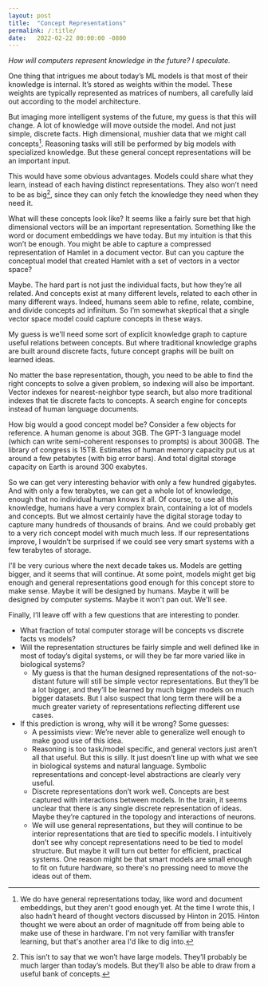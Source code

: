 ```yaml
---
layout: post
title:  "Concept Representations"
permalink: /:title/
date:   2022-02-22 00:00:00 -0800
---
```


_How will computers represent knowledge in the future? I speculate._

One thing that intrigues me about today’s ML models is that most of their knowledge is internal. It’s stored as weights within the model. These weights are typically represented as matrices of numbers, all carefully laid out according to the model architecture.

But imaging more intelligent systems of the future, my guess is that this will change. A lot of knowledge will move outside the model. And not just simple, discrete facts. High dimensional, mushier data that we might call concepts[^1]. Reasoning tasks will still be performed by big models with specialized knowledge. But these general concept representations will be an important input.

This would have some obvious advantages. Models could share what they learn, instead of each having distinct representations. They also won’t need to be as big[^2], since they can only fetch the knowledge they need when they need it.

What will these concepts look like? It seems like a fairly sure bet that high dimensional vectors will be an important representation. Something like the word or document embeddings we have today. But my intuition is that this won’t be enough. You might be able to capture a compressed representation of Hamlet in a document vector. But can you capture the conceptual model that created Hamlet with a set of vectors in a vector space?

Maybe. The hard part is not just the individual facts, but how they’re all related. And concepts exist at many different levels, related to each other in many different ways. Indeed, humans seem able to refine, relate, combine, and divide concepts ad infinitum. So I’m somewhat skeptical that a single vector space model could capture concepts in these ways.

My guess is we'll need some sort of explicit knowledge graph to capture useful relations between concepts. But where traditional knowledge graphs are built around discrete facts, future concept graphs will be built on learned ideas.

No matter the base representation, though, you need to be able to find the right concepts to solve a given problem, so indexing will also be important. Vector indexes for nearest-neighbor type search, but also more traditional indexes that tie discrete facts to concepts. A search engine for concepts instead of human language documents.

How big would a good concept model be? Consider a few objects for reference. A human genome is about 3GB. The GPT-3 language model (which can write semi-coherent responses to prompts) is about 300GB. The library of congress is 15TB. Estimates of human memory capacity put us at around a few petabytes (with big error bars). And total digital storage capacity on Earth is around 300 exabytes.

So we can get very interesting behavior with only a few hundred gigabytes. And with only a few terabytes, we can get a whole lot of knowledge, enough that no individual human knows it all. Of course, to use all this knowledge, humans have a very complex brain, containing a lot of models and concepts. But we almost certainly have the digital storage today to capture many hundreds of thousands of brains. And we could probably get to a very rich concept model with much much less. If our representations improve, I wouldn’t be surprised if we could see very smart systems with a few terabytes of storage.

I'll be very curious where the next decade takes us. Models are getting bigger, and it seems that will continue. At some point, models might get big enough and general representations good enough for this concept store to make sense. Maybe it will be designed by humans. Maybe it will be designed by computer systems. Maybe it won't pan out. We'll see.

Finally, I’ll leave off with a few questions that are interesting to ponder.

* What fraction of total computer storage will be concepts vs discrete facts vs models?
* Will the representation structures be fairly simple and well defined like in most of today’s digital systems, or will they be far more varied like in biological systems?
  * My guess is that the human designed representations of the not-so-distant future will still be simple vector representations. But they’ll be a lot bigger, and they’ll be learned by much bigger models on much bigger datasets. But I also suspect that long term there will be a much greater variety of representations reflecting different use cases.
* If this prediction is wrong, why will it be wrong? Some guesses:
  * A pessimists view: We’re never able to generalize well enough to make good use of this idea.
  * Reasoning is too task/model specific, and general vectors just aren’t all that useful. But this is silly. It just doesn’t line up with what we see in biological systems and natural language. Symbolic representations and concept-level abstractions are clearly very useful.
  * Discrete representations don’t work well. Concepts are best captured with interactions between models. In the brain, it seems unclear that there is any single discrete representation of ideas. Maybe they’re captured in the topology and interactions of neurons.
  * We will use general representations, but they will continue to be interior representations that are tied to specific models. I intuitively don’t see why concept representations need to be tied to model structure. But maybe it will turn out better for efficient, practical systems. One reason might be that smart models are small enough to fit on future hardware, so there's no pressing need to move the ideas out of them.

[^1]: We do have general representations today, like word and document embeddings, but they aren't good enough yet. At the time I wrote this, I also hadn’t heard of thought vectors discussed by Hinton in 2015. Hinton thought we were about an order of magnitude off from being able to make use of these in hardware. I'm not very familiar with transfer learning, but that's another area I'd like to dig into.

[^2]: This isn’t to say that we won’t have large models. They’ll probably be much larger than today’s models. But they’ll also be able to draw from a useful bank of concepts.
